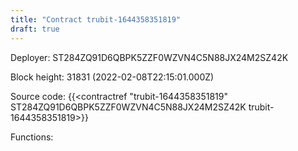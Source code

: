 ```yaml
---
title: "Contract trubit-1644358351819"
draft: true
---
```

Deployer: ST284ZQ91D6QBPK5ZZF0WZVN4C5N88JX24M2SZ42K


 



Block height: 31831 (2022-02-08T22:15:01.000Z)

Source code: {{<contractref "trubit-1644358351819" ST284ZQ91D6QBPK5ZZF0WZVN4C5N88JX24M2SZ42K trubit-1644358351819>}}

Functions:


